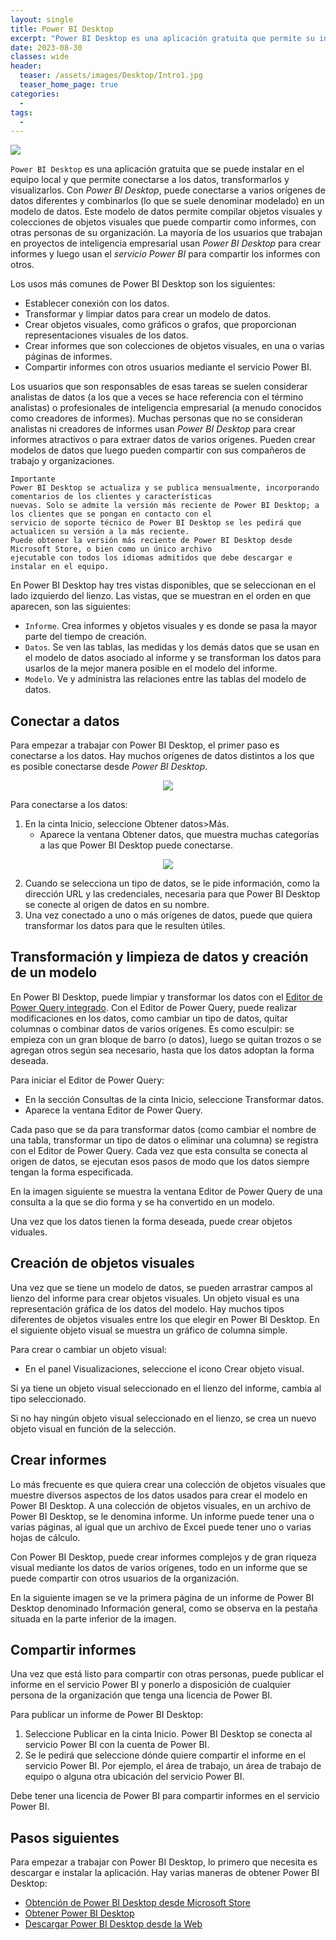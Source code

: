 ```yaml
---
layout: single
title: Power BI Desktop
excerpt: "Power BI Desktop es una aplicación gratuita que permite su instalación en el equipo local y que a su vez permite la conexión a los datos, su transformación y visualización. Este suele ser usado en el ámbito de la inteligencia empresarial, sobre todo en la creación de informes, donde posteriormente usan el servicio de Power BI para compartir estos informes."
date: 2023-08-30
classes: wide
header:
  teaser: /assets/images/Desktop/Intro1.jpg
  teaser_home_page: true
categories:
  - 
tags:
  - 
---
```


![](/assets/images/Desktop/Intro2.jpg)

`Power BI Desktop` es una aplicación gratuita que se puede instalar en el equipo local y que permite conectarse a los datos, transformarlos y visualizarlos. Con *Power BI Desktop*, puede conectarse a varios orígenes de datos diferentes y combinarlos (lo que se suele denominar modelado) en un modelo de datos. Este modelo de datos permite compilar objetos visuales y colecciones de objetos visuales que puede compartir como informes, con otras personas de su organización. La mayoría de los usuarios que trabajan en proyectos de inteligencia empresarial usan *Power BI Desktop* para crear informes y luego usan el *servicio Power BI* para compartir los informes con otros.

Los usos más comunes de Power BI Desktop son los siguientes:

* Establecer conexión con los datos.
* Transformar y limpiar datos para crear un modelo de datos.
* Crear objetos visuales, como gráficos o grafos, que proporcionan representaciones visuales de los datos.
* Crear informes que son colecciones de objetos visuales, en una o varias páginas de informes.
* Compartir informes con otros usuarios mediante el servicio Power BI.

Los usuarios que son responsables de esas tareas se suelen considerar analistas de datos (a los que a veces se hace referencia con el término analistas) o profesionales de inteligencia empresarial (a menudo conocidos como creadores de informes). Muchas personas que no se consideran analistas ni creadores de informes usan *Power BI Desktop* para crear informes atractivos o para extraer datos de varios orígenes. Pueden crear modelos de datos que luego pueden compartir con sus compañeros de trabajo y organizaciones.

```text
Importante
Power BI Desktop se actualiza y se publica mensualmente, incorporando comentarios de los clientes y características
nuevas. Solo se admite la versión más reciente de Power BI Desktop; a los clientes que se pongan en contacto con el
servicio de soporte técnico de Power BI Desktop se les pedirá que actualicen su versión a la más reciente.
Puede obtener la versión más reciente de Power BI Desktop desde Microsoft Store, o bien como un único archivo
ejecutable con todos los idiomas admitidos que debe descargar e instalar en el equipo.
```

En Power BI Desktop hay tres vistas disponibles, que se seleccionan en el lado izquierdo del lienzo. Las vistas, que se muestran en el orden en que aparecen, son las siguientes:

* `Informe`. Crea informes y objetos visuales y es donde se pasa la mayor parte del tiempo de creación.
* `Datos`. Se ven las tablas, las medidas y los demás datos que se usan en el modelo de datos asociado al informe y se transforman los datos para usarlos de la mejor manera posible en el modelo del informe.
* `Modelo`. Ve y administra las relaciones entre las tablas del modelo de datos.

## Conectar a datos

Para empezar a trabajar con Power BI Desktop, el primer paso es conectarse a los datos. Hay muchos orígenes de datos distintos a los que es posible conectarse desde *Power BI Desktop*.

<center>
    <img src='./../assets/images/Desktop/Datos.png'>
</center>

Para conectarse a los datos:

1. En la cinta Inicio, seleccione Obtener datos>Más.
    * Aparece la ventana Obtener datos, que muestra muchas categorías a las que Power BI Desktop puede conectarse.

<center>
    <img src='./../assets/images/Desktop/Datos_00.png'>
</center>

2. Cuando se selecciona un tipo de datos, se le pide información, como la dirección URL y las credenciales, necesaria para que Power BI Desktop se conecte al origen de datos en su nombre.
3. Una vez conectado a uno o más orígenes de datos, puede que quiera transformar los datos para que le resulten útiles.

## Transformación y limpieza de datos y creación de un modelo

En Power BI Desktop, puede limpiar y transformar los datos con el [Editor de Power Query integrado](https://learn.microsoft.com/es-es/power-bi/transform-model/desktop-query-overview). Con el Editor de Power Query, puede realizar modificaciones en los datos, como cambiar un tipo de datos, quitar columnas o combinar datos de varios orígenes. Es como esculpir: se empieza con un gran bloque de barro (o datos), luego se quitan trozos o se agregan otros según sea necesario, hasta que los datos adoptan la forma deseada.

Para iniciar el Editor de Power Query:

* En la sección Consultas de la cinta Inicio, seleccione Transformar datos.
* Aparece la ventana Editor de Power Query.

Cada paso que se da para transformar datos (como cambiar el nombre de una tabla, transformar un tipo de datos o eliminar una columna) se registra con el Editor de Power Query. Cada vez que esta consulta se conecta al origen de datos, se ejecutan esos pasos de modo que los datos siempre tengan la forma especificada.

En la imagen siguiente se muestra la ventana Editor de Power Query de una consulta a la que se dio forma y se ha convertido en un modelo.

Una vez que los datos tienen la forma deseada, puede crear objetos viduales.

## Creación de objetos visuales

Una vez que se tiene un modelo de datos, se pueden arrastrar campos al lienzo del informe para crear objetos visuales. Un objeto visual es una representación gráfica de los datos del modelo. Hay muchos tipos diferentes de objetos visuales entre los que elegir en Power BI Desktop. En el siguiente objeto visual se muestra un gráfico de columna simple.

Para crear o cambiar un objeto visual:

* En el panel Visualizaciones, seleccione el icono Crear objeto visual.

Si ya tiene un objeto visual seleccionado en el lienzo del informe, cambia al tipo seleccionado.

Si no hay ningún objeto visual seleccionado en el lienzo, se crea un nuevo objeto visual en función de la selección.

## Crear informes

Lo más frecuente es que quiera crear una colección de objetos visuales que muestre diversos aspectos de los datos usados para crear el modelo en Power BI Desktop. A una colección de objetos visuales, en un archivo de Power BI Desktop, se le denomina informe. Un informe puede tener una o varias páginas, al igual que un archivo de Excel puede tener uno o varias hojas de cálculo.

Con Power BI Desktop, puede crear informes complejos y de gran riqueza visual mediante los datos de varios orígenes, todo en un informe que se puede compartir con otros usuarios de la organización.

En la siguiente imagen se ve la primera página de un informe de Power BI Desktop denominado Información general, como se observa en la pestaña situada en la parte inferior de la imagen.

## Compartir informes

Una vez que está listo para compartir con otras personas, puede publicar el informe en el servicio Power BI y ponerlo a disposición de cualquier persona de la organización que tenga una licencia de Power BI.

Para publicar un informe de Power BI Desktop:

1. Seleccione Publicar en la cinta Inicio. Power BI Desktop se conecta al servicio Power BI con la cuenta de Power BI.
2. Se le pedirá que seleccione dónde quiere compartir el informe en el servicio Power BI. Por ejemplo, el área de trabajo, un área de trabajo de equipo o alguna otra ubicación del servicio Power BI.

Debe tener una licencia de Power BI para compartir informes en el servicio Power BI.

## Pasos siguientes

Para empezar a trabajar con Power BI Desktop, lo primero que necesita es descargar e instalar la aplicación. Hay varias maneras de obtener Power BI Desktop:

* [Obtención de Power BI Desktop desde Microsoft Store](https://aka.ms/pbidesktopstore)
* [Obtener Power BI Desktop](https://learn.microsoft.com/es-es/power-bi/fundamentals/desktop-get-the-desktop)
* [Descargar Power BI Desktop desde la Web](https://www.microsoft.com/download/details.aspx?id=58494)
